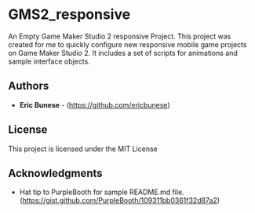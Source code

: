 # GMS2_responsive

An Empty Game Maker Studio 2 responsive Project.
This project was created for me to quickly configure new responsive mobile game projects on Game Maker Studio 2. It includes a set of scripts for animations and sample interface objects.

## Authors

* **Eric Bunese** - (https://github.com/ericbunese)

## License

This project is licensed under the MIT License

## Acknowledgments

* Hat tip to PurpleBooth for sample README.md file. (https://gist.github.com/PurpleBooth/109311bb0361f32d87a2)
